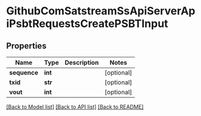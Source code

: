 # GithubComSatstreamSsApiServerApiPsbtRequestsCreatePSBTInput

## Properties
Name | Type | Description | Notes
------------ | ------------- | ------------- | -------------
**sequence** | **int** |  | [optional] 
**txid** | **str** |  | [optional] 
**vout** | **int** |  | [optional] 

[[Back to Model list]](../README.md#documentation-for-models) [[Back to API list]](../README.md#documentation-for-api-endpoints) [[Back to README]](../README.md)

